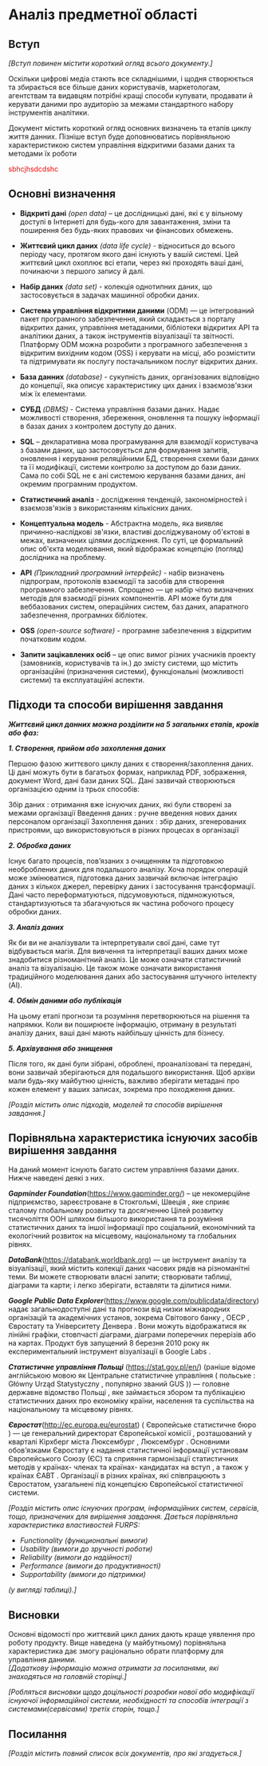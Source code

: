 # Аналіз предметної області

## Вступ

*[Вступ повинен містити короткий огляд всього документу.]*

Оскільки цифрові медіа стають все складнішими, і щодня створюється та збирається все більше даних користувачів, маркетологам, агентствам та видавцям потрібні кращі способи купувати, продавати й керувати даними про аудиторію за межами стандартного набору інструментів аналітики. 

Документ містить короткий огляд основних визначень та етапів циклу життя данних. Пізніше вступ буде доповнюватись порівняльною характеристикою систем управління відкритими базами даних та методами їх роботи
 

<span style="color:red"> sbhcjhsdcdshc </span>

## Основні визначення

- __Відкриті дані__ *(open data)* – це дослідницькі дані, які є у вільному доступі в Інтернеті для будь-кого для завантаження, зміни та поширення без будь-яких правових чи фінансових обмежень.

- __Життєвий цикл даних__ *(data life cycle)* - відноситься до всього періоду часу, протягом якого дані існують у вашій системі. Цей життєвий цикл охоплює всі етапи, через які проходять ваші дані, починаючи з першого запису й далі.


- __Набір даних__ *(data set)* - колекція однотипних даних, що застосовується в задачах машинної обробки даних.

- __Система управління відкритими даними__ (ODM) — це інтегрований пакет програмного забезпечення, який складається з порталу відкритих даних, управління метаданими, бібліотеки відкритих API та аналітики даних, а також інструментів візуалізації та звітності. Платформу ODM можна розробити з програмного забезпечення з відкритим вихідним кодом (OSS) і керувати на місці, або розмістити та підтримувати як послугу постачальником послуг відкритих даних.

- __База данних__ *(database)* - сукупність даних, організованих відповідно до концепції, яка описує характеристику цих даних і взаємозв'язки між їх елементами.

- __СУБД__ *(DBMS)* - Система управління базами даних. Надає можливості створення, збереження, оновлення та пошуку інформації в базах даних з контролем доступу до даних.

- __SQL__ –  декларативна мова програмування для взаємодії користувача з базами даних, що застосовується для формування запитів, оновлення і керування реляційними БД, створення схеми бази даних та її модифікації, системи контролю за доступом до бази даних. Сама по собі SQL не є ані системою керування базами даних, ані окремим програмним продуктом.

- __Статистичний аналіз__ - дослідження тенденцій, закономірностей і взаємозв'язків з використанням кількісних даних.

- __Концептуальна модель__ - Абстрактна модель, яка виявляє причинно-наслідкові зв'язки, властиві досліджуваному об'єктові в межах, визначених цілями дослідження. По суті, це формальний опис об'єкта моделювання, який відображає концепцію (погляд) дослідника на проблему.

- __API__ *(Прикладний програмний інтерфейс)* - набір визначень підпрограм, протоколів взаємодії та засобів для створення програмного забезпечення. Спрощено — це набір чітко визначених методів для взаємодії різних компонентів. API може бути для веббазованих систем, операційних систем, баз даних, апаратного забезпечення, програмних бібліотек.

- __OSS__ *(open-source software)* - програмне забезпечення з відкритим початковим кодом.

- __Запити зацікавлених осіб__ – це опис вимог різних учасників проекту (замовників, користувачів та ін.) до змісту системи, що містить організаційні (призначення системи), функціональні (можливості системи) та експлуатаційні аспекти.

## Підходи та способи вирішення завдання

***Життєвий цикл данних можна розділити на 5 загальних етапів, кроків або фаз:***

***1. Створення, прийом або захоплення даних***

Першою фазою життєвого циклу даних є створення/захоплення даних. Ці дані можуть бути в багатьох формах, наприклад PDF, зображення, документ Word, дані бази даних SQL. Дані зазвичай створюються організацією одним із трьох способів:

Збір даних : отримання вже існуючих даних, які були створені за межами організації
Введення даних : ручне введення нових даних персоналом організації
Захоплення даних : збір даних, згенерованих пристроями, що використовуються в різних процесах в організації

***2. Обробка даних***

Існує багато процесів, пов’язаних з очищенням та підготовкою необроблених даних для подальшого аналізу. Хоча порядок операцій може змінюватися, підготовка даних зазвичай включає інтеграцію даних з кількох джерел, перевірку даних і застосування трансформації. Дані часто переформатуються, підсумовуються, підмножуються, стандартизуються та збагачуються як частина робочого процесу обробки даних.  

***3. Аналіз даних***

Як би ви не аналізували та інтерпретували свої дані, саме тут відбувається магія. Для вивчення та інтерпретації ваших даних може знадобитися різноманітний аналіз. Це може означати статистичний аналіз та візуалізацію. Це також може означати використання традиційного моделювання даних або застосування штучного інтелекту (AI).  

***4. Обмін даними або публікація***

На цьому етапі прогнози та розуміння перетворюються на рішення та напрямки. Коли ви поширюєте інформацію, отриману в результаті аналізу даних, ваші дані мають найбільшу цінність для бізнесу.  

***5. Архівування або знищення***

Після того, як дані були зібрані, оброблені, проаналізовані та передані, вони зазвичай зберігаються для подальшого використання. Щоб архіви мали будь-яку майбутню цінність, важливо зберігати метадані про кожен елемент у ваших записах, зокрема про походження даних.  

*[Розділ містить опис підходів, моделей та способів вирішення завдання.]*

## Порівняльна характеристика існуючих засобів вирішення завдання

На даний момент існують багато систем управління базами даних. Нижче наведені деякі з них.

***Gapminder Foundation***(https://www.gapminder.org/) – це некомерційне підприємство, зареєстроване в Стокгольмі, Швеція , яке сприяє сталому глобальному розвитку та досягненню Цілей розвитку тисячоліття ООН шляхом більшого використання та розуміння статистичних даних та іншої інформації про соціальний, економічний та екологічний розвиток на місцевому, національному та глобальних рівнях. 

***DataBank***(https://databank.worldbank.org) — це інструмент аналізу та візуалізації, який містить колекції даних часових рядів на різноманітні теми. Ви можете створювати власні запити; створювати таблиці, діаграми та карти; і легко зберігати, вставляти та ділитися ними.

***Google Public Data Explorer***(https://www.google.com/publicdata/directory) надає загальнодоступні дані та прогнози від низки міжнародних організацій та академічних установ, зокрема Світового банку , ОЕСР , Євростату та Університету Денвера . Вони можуть відображатися як лінійні графіки, стовпчасті діаграми, діаграми поперечних перерізів або на картах. Продукт був запущений 8 березня 2010 року як експериментальний інструмент візуалізації в Google Labs . 

***Статистичне управління Польщі*** (https://stat.gov.pl/en/) (раніше відоме англійською мовою як Центральне статистичне управління ( польське : Główny Urząd Statystyczny , популярно званий GUS )) — головне державне відомство Польщі , яке займається збором та публікацією статистичних даних про економіку країни, населення та суспільства на національному та місцевому рівнях.

***Євростат***(http://ec.europa.eu/eurostat) ( Європейське статистичне бюро ) — це генеральний директорат Європейської комісії , розташований у кварталі Кірхберг міста Люксембург , Люксембург . Основними обов’язками Євростату є надання статистичної інформації установам Європейського Союзу (ЄС) та сприяння гармонізації статистичних методів у країнах- членах та країнах- кандидатах на вступ , а також у країнах ЄАВТ . Організації в різних країнах, які співпрацюють з Євростатом, узагальнені під концепцією Європейської статистичної системи.

*[Розділ містить опис існуючих програм, інформаційних систем, сервісів, тощо, призначених для вирішення 
завдання. Дається порівняльна характеристика властивостей FURPS:*
- *Functionality (функциональні вимоги)*
- *Usability (вимоги до зручності роботи)*
- *Reliability (вимоги до надійності)*
- *Performance (вимоги до продуктивності)*
- *Supportability (вимоги до підтримки)*

 *(у вигляді таблиці).]*

## Висновки

Основні відомості про життєвий цикл даних дають краще уявлення про роботу продукту. Вище наведена (у майбутньому) порівняльна характеристика дає змогу раціонально обрати платформу для управління даними.  
*[Додаткову інформацію можна отримати за посиланями, які знаходяться на головній сторінці.]*

*[Робляться висновки щодо доцільності розробки нової або модифікації існуючої інформаційної системи, необхідності та способів інтеграції з системами(сервісами) третіх сторін, тощо.]*

## Посилання

*[Розділ містить повний список всіх документів, про які згадується.]*
